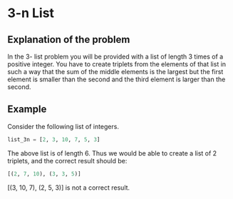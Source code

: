 # 3-n List

## Explanation of the problem

In the 3- list problem you will be provided with a list of length 3 times of a positive integer. You have to create triplets from the elements of that list in such a way that the sum of the middle elements is the largest but the first element is smaller than the second and the third element is larger than the second.

## Example

Consider the following list of integers.

```python
list_3n = [2, 3, 10, 7, 5, 3]
```

The above list is of length 6. Thus we would be able to create a list of 2 triplets, and the correct result should be:

```python
[(2, 7, 10), (3, 3, 5)]
```

[(3, 10, 7), (2, 5, 3)] is not a correct result.